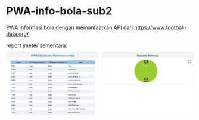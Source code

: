 # PWA-info-bola-sub2
PWA informasi bola dengan memanfaatkan API dari https://www.football-data.org/

report jmeter sementara:
![Report Image](jmeterreport.jpg)
